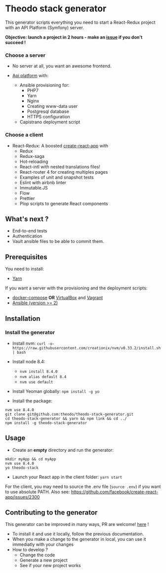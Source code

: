 # Theodo stack generator

This generator scripts everything you need to start a React-Redux project with an API Platform (Symfony) server.

**Objective: launch a project in 2 hours - make an [issue](https://github.com/theodo/theodo-stack-generator/issues) if you don't succeed !**

### Choose a server

- No server at all, you want an awesome frontend.

- [Api platform](https://api-platform.com/) with:
  - Ansible provisioning for:
    - PHP7
    - Yarn
    - Nginx
    - Creating www-data user
    - Postgresql database
    - HTTPS configuration
  - Capistrano deployment script

### Choose a client

- React-Redux: A boosted [create-react-app](https://github.com/facebookincubator/create-react-app) with
  - Redux
  - Redux-saga
  - Hot-reloading
  - React-intl with nested translations files!
  - React-router 4 for creating multiples pages
  - Examples of unit and snapshot tests
  - Eslint with airbnb linter
  - Immutable.JS
  - Flow
  - Prettier
  - Plop scripts to generate React components

## What's next ?

- End-to-end tests
- Authentication
- Vault ansible files to be able to commit them.

## Prerequisites

You need to install:
+ [Yarn](https://yarnpkg.com/en/docs/install)

If you want a server with the provisioning and the deployment scripts:
+ [docker-compose](https://docs.docker.com/compose/install/#prerequisites) **OR** [VirtualBox](https://www.virtualbox.org/wiki/Downloads) and [Vagrant](https://www.vagrantup.com/downloads.html)
+ [Ansible (version >= 2)](http://docs.ansible.com/ansible/intro_installation.html)

## Installation

### Install the generator

- Install nvm: `curl -o- https://raw.githubusercontent.com/creationix/nvm/v0.33.2/install.sh | bash`

- Install node 8.4:
  - `nvm install 8.4.0`
  - `nvm alias default 8.4`
  - `nvm use default`

- Install Yeoman globally: `npm install -g yo`

- Install the package:
```
nvm use 8.4.0
git clone git@github.com:theodo/theodo-stack-generator.git
cd theodo-stack-generator && yarn && npm link && cd ../
npm install -g theodo-stack-generator
```

## Usage

- Create an **empty** directory and run the generator:
```
mkdir myApp && cd myApp
nvm use 8.4.0
yo theodo-stack
```

- Launch your React app in the client folder: `yarn start`

For the client, you may need to source the .env file (`source .env`) if you want to use absolute PATH. Also see: https://github.com/facebook/create-react-app/issues/2300 

## Contributing to the generator

This generator can be improved in many ways, PR are welcome! [here](https://github.com/theodo/theodo-stack-generator) !

- To install it and use it locally, follow the previous documentation.
- When you make a change to the generator in local, you can use it immediatly with your changes
- How to develop ?
  - Change the code
  - Generate a new project
  - See if your new project works


